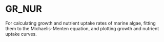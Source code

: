 # GR_NUR
For calculating growth and nutrient uptake rates of marine algae, fitting them to the Michaelis-Menten equation, and plotting growth and nutrient uptake curves.
